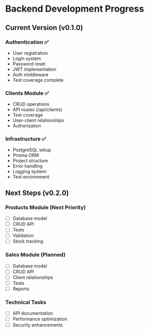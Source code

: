 # Backend Development Progress

## Current Version (v0.1.0)

### Authentication ✅
- User registration
- Login system
- Password reset
- JWT implementation
- Auth middleware
- Test coverage complete

### Clients Module ✅
- CRUD operations
- API routes (/api/clients)
- Test coverage
- User-client relationships
- Authorization

### Infrastructure ✅
- PostgreSQL setup
- Prisma ORM
- Project structure
- Error handling
- Logging system
- Test environment

## Next Steps (v0.2.0)

### Products Module (Next Priority)
- [ ] Database model
- [ ] CRUD API
- [ ] Tests
- [ ] Validation
- [ ] Stock tracking

### Sales Module (Planned)
- [ ] Database model
- [ ] CRUD API
- [ ] Client relationships
- [ ] Tests
- [ ] Reports

### Technical Tasks
- [ ] API documentation
- [ ] Performance optimization
- [ ] Security enhancements